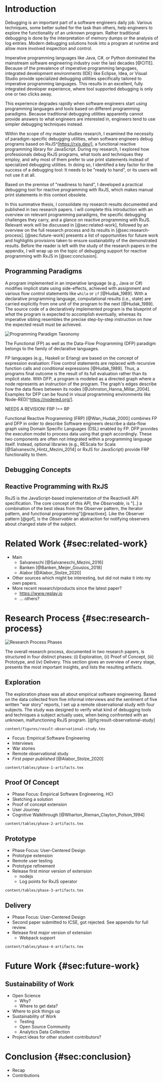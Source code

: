 # Introduction

Debugging is an important part of a software engineers daily job. Various techniques, some better suited for the task than others, help engineers to explore the functionality of an unknown program. Rather traditional debugging is done by the interpretation of memory dumps or the analysis of log entries.  Modern debugging solutions hook into a program at runtime and allow more involved inspection and control.

Imperative programming languages like Java, C#, or Python dominated the mainstream software engineering industry over the last decades [@CITE]. Because of the prevalence of imperative programming langugaes, integrated development environments (IDE) like Eclipse, Idea, or Visual Studio provide specialized debugging utilities specifically tailored to imperative programming languages. This results in an excellent, fully integrated developer experience, where tool supported debugging is only one or two clicks away.

This experience degrades rapidly when software engineers start using programming languages and tools based on different programming paradigms. Because traditional debugging utilities apparently cannot provide answers to what engineers are interested in, engineers tend to use simpler debugging techniques instead.

Within the scope of my master studies research, I examined the necessity of paradigm-specific debugging utilities, when software engineers debug programs based on RxJS^[https://rxjs.dev/], a functional reactive programming library for JavaScript. During my research, I explored how professionals debug RxJS programs, what tools and techniques they employ, and why most of them prefer to use print statements instead of specialized debugging utilities. In doing so, I identified a key factor for the success of a debugging tool: It needs to be "ready to hand", or its users will not use it at all.

Based on the premise of "readiness to hand", I developed a practical debugging tool for reactive programming with RxJS, which makes manual print statements in this context obsolete.

In this summative thesis, I consolidate my research results documented and published in two research papers. I will complete this introduction with an overview on relevant programming paradigms, the specific debugging challenges they carry, and a glance on reactive programming with RxJS. Relevant work will be discussed in [@sec:related-work], followed by an overview on the full research process and its results in [@sec:research-process]. [@sec:future-work] presents a list of opportunities for future work and highlights provisions taken to ensure sustainability of the demonstrated results. Before the reader is left with the study of the research papers in the appendix, I will wrap up on the topic of debugging support for reactive programming with RxJS in [@sec:conclusion].

## Programming Paradigms

A program implemented in an imperative language (e.g., Java or C#) modifies implicit state using side-effects, achieved with assignment and various flow control statements like `while` or `if` [@Hudak_1989]. With a declarative programming language, computational results (i.e., state) are carried explicitly from one unit of the program to the next [@Hudak_1989]. The source code of a declaratively implemented program is the blueprint of *what* the program is expected to accomplish eventually, whereas its imperative sibling resembles the precise step-by-step instruction on *how* the expected result must be achieved.

![Programming Paradigm Taxonomy](./content/figures/paradigm-taxonomy.png)

The Functional (FP) as well as the Data-Flow Programming (DFP) paradigm belongs to the family of declarative languages.

FP languages (e.g., Haskell or Erlang) are based on the concept of expression evaluation: Flow control statements are replaced with recursive function calls and conditional expressions [@Hudak_1989]. Thus, a programs final outcome is the result of its full evaluation rather than its implicit state. With DFP, a program is modeled as a directed graph where a node represents an instruction of the program. The graph's edges describe how the data flows between its nodes [@Johnston_Hanna_Millar_2004]. Examples for DFP can be found in visual programming environments like Node-RED[^https://nodered.org/].




NEEDS A REVISION! FRP !== RP



Functional Reactive Programming (FRP) [@Wan_Hudak_2000] combines FP and DFP in order to describe Software engineers describe a data-flow graph using Domain Specific Languages (DSL) enabled by FP. DFP provides the execution model to process data using that graph accordingly. These two components are often not integrated within a programming language itself. Instead, optional libraries (e.g., REScala for Scala [@Salvaneschi_Hintz_Mezini_2014] or RxJS for JavaScript) provide FRP functionality to them.

## Debugging Concepts




## Reactive Programming with RxJS

RxJS is the JavaScript-based implementation of the ReactiveX API specification. The core concept of this API, the *Observable*, is "[..] a combination of the best ideas from the Observer pattern, the Iterator pattern, and functional programming"[@reactivex]. Like the Observer pattern [@gof], is the *Observable* an abstraction for notifying observers about changed state of the subject.



# Related Work {#sec:related-work}

- Main
	- Salvaneschi [@Salvaneschi_Mezini_2016]
	- Banken [@Banken_Meijer_Gousios_2018]
	- Alabor [@Alabor_Stolze_2020]
- Other sources which might be interesting, but did not make it into my own papers.
- More recent research/products since the latest paper?
	- https://www.replay.io
	- ... others?


# Research Process {#sec:research-process}

![Research Process Phases](./content/figures/process.png)

The overall research process, documented in two research papers, is structured in four distinct phases: (i) Exploration, (ii) Proof of Concept, (iii) Prototype, and (iv) Delivery. This section gives an overview of every stage, presents the most important insights, and lists the resulting artifacts.

## Exploration

The exploration phase was all about empirical software engineering. Based on the data collected from five informal interviews and the sentiment of five written "war story" reports, I set up a remote observational study with four subjects. The study was designed to verify what kind of debugging tools and techniques a subject actually uses, when being confronted with an unknown, malfunctioning RxJS program. [@fig:result-observational-study]

```{.include}
content/figures/result-observational-study.tex
```

- Focus: Empirical Software Engineering
- Interviews
- War stories
- Remote observational study
- *First paper published* [@Alabor_Stolze_2020]

```{.include}
content/tables/phase-1-artifacts.tex
```


## Proof Of Concept

- Phase Focus: Empirical Software Engineering, HCI
- Sketching a solution
- Proof of concept extension
- User Journey
- Cognitive Walkthrough [@Wharton_Rieman_Clayton_Polson_1994]

```{.include}
content/tables/phase-2-artifacts.tex
```

## Prototype

- Phase Focus: User-Centered Design
- Prototype extension
- Remote user testing
- Prototype refinement
- Release first minor version of extension
  - nodejs
  - Log points for RxJS operator

```{.include}
content/tables/phase-3-artifacts.tex
```

## Delivery

- Phase Focus: User-Centered Design
- Second paper submitted to ICSE, got rejected. See appendix for full review.
- Release first major version of extension
	- Webpack support

```{.include}
content/tables/phase-4-artifacts.tex
```



# Future Work {#sec:future-work}





## Sustainability of Work

- Open Science
	- Why?
	- Where to get data?
- Where to pick things up
- Sustainability of Work
	- Testing
	- Open Source Community
	- Analytics Data Collection
- Project ideas for other student contributors?

# Conclusion {#sec:conclusion}

- Recap
- Contributions

